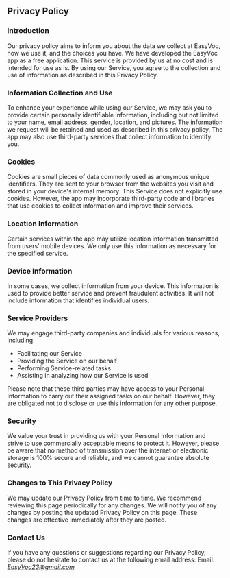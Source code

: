 Privacy Policy 
----------------

### Introduction
Our privacy policy aims to inform you about the data we collect at EasyVoc, how we use it, and the choices you have. We have developed the EasyVoc app as a free application. This service is provided by us at no cost and is intended for use as is. By using our Service, you agree to the collection and use of information as described in this Privacy Policy.

### Information Collection and Use
To enhance your experience while using our Service, we may ask you to provide certain personally identifiable information, including but not limited to your name, email address, gender, location, and pictures. The information we request will be retained and used as described in this privacy policy. The app may also use third-party services that collect information to identify you.

### Cookies
Cookies are small pieces of data commonly used as anonymous unique identifiers. They are sent to your browser from the websites you visit and stored in your device's internal memory. This Service does not explicitly use cookies. However, the app may incorporate third-party code and libraries that use cookies to collect information and improve their services.

### Location Information
Certain services within the app may utilize location information transmitted from users' mobile devices. We only use this information as necessary for the specified service.

### Device Information
In some cases, we collect information from your device. This information is used to provide better service and prevent fraudulent activities. It will not include information that identifies individual users.

### Service Providers
We may engage third-party companies and individuals for various reasons, including:
* Facilitating our Service
* Providing the Service on our behalf
* Performing Service-related tasks
* Assisting in analyzing how our Service is used

Please note that these third parties may have access to your Personal Information to carry out their assigned tasks on our behalf. However, they are obligated not to disclose or use this information for any other purpose.

### Security
We value your trust in providing us with your Personal Information and strive to use commercially acceptable means to protect it. However, please be aware that no method of transmission over the internet or electronic storage is 100% secure and reliable, and we cannot guarantee absolute security.

### Changes to This Privacy Policy
We may update our Privacy Policy from time to time. We recommend reviewing this page periodically for any changes. We will notify you of any changes by posting the updated Privacy Policy on this page. These changes are effective immediately after they are posted.

### Contact Us
If you have any questions or suggestions regarding our Privacy Policy, please do not hesitate to contact us at the following email address:
Email: *EasyVoc23@gmail.com*
